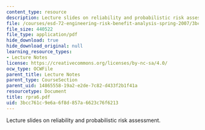 ```yaml
---
content_type: resource
description: Lecture slides on reliability and probabilistic risk assessment.
file: /courses/esd-72-engineering-risk-benefit-analysis-spring-2007/3bcc761c9e6a6f8d857a6623c76f6213_rpra6.pdf
file_size: 440522
file_type: application/pdf
hide_download: true
hide_download_original: null
learning_resource_types:
- Lecture Notes
license: https://creativecommons.org/licenses/by-nc-sa/4.0/
ocw_type: OCWFile
parent_title: Lecture Notes
parent_type: CourseSection
parent_uid: 14865558-19a2-e2de-7c82-d433f2b1f41a
resourcetype: Document
title: rpra6.pdf
uid: 3bcc761c-9e6a-6f8d-857a-6623c76f6213
---
```

Lecture slides on reliability and probabilistic risk assessment.